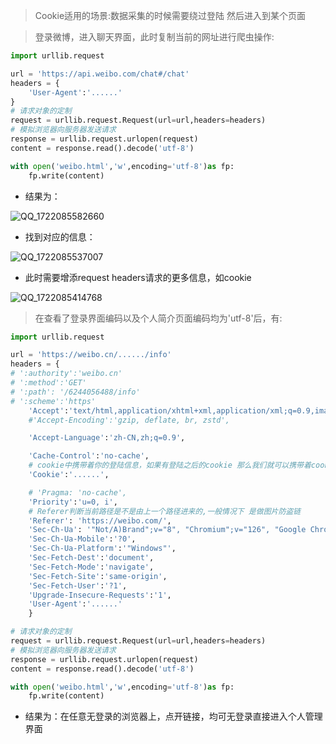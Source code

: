 > Cookie适用的场景:数据采集的时候需要绕过登陆 然后进入到某个页面

> 登录微博，进入聊天界面，此时复制当前的网址进行爬虫操作:
```PYTHON
import urllib.request

url = 'https://api.weibo.com/chat#/chat'
headers = {
    'User-Agent':'......'
}
# 请求对象的定制
request = urllib.request.Request(url=url,headers=headers)
# 模拟浏览器向服务器发送请求
response = urllib.request.urlopen(request)
content = response.read().decode('utf-8')

with open('weibo.html','w',encoding='utf-8')as fp:
    fp.write(content)
```
* 结果为：

![QQ_1722085582660](https://github.com/user-attachments/assets/35afe60e-b118-47a6-be83-309be03b0c38)

* 找到对应的信息：

![QQ_1722085537007](https://github.com/user-attachments/assets/b4e49d9a-5608-4ec9-b2aa-5a9b6af0bac1)


* 此时需要增添request headers请求的更多信息，如cookie
  
![QQ_1722085414768](https://github.com/user-attachments/assets/783bab2b-021a-4449-9a35-60a505bf2c40)


> 在查看了登录界面编码以及个人简介页面编码均为'utf-8'后，有:
```PYTHON
import urllib.request

url = 'https://weibo.cn/....../info'
headers = {
# ':authority':'weibo.cn'
# ':method':'GET'
# ':path': '/6244056488/info'
# ':scheme':'https'
    'Accept':'text/html,application/xhtml+xml,application/xml;q=0.9,image/avif,image/webp,image/apng,*/*;q=0.8,application/signed-exchange;v=b3;q=0.7',
    #'Accept-Encoding':'gzip, deflate, br, zstd',

    'Accept-Language':'zh-CN,zh;q=0.9',

    'Cache-Control':'no-cache',
    # cookie中携带着你的登陆信息，如果有登陆之后的cookie 那么我们就可以携带着cookie进入到任何页面
    'Cookie':'......',

    # 'Pragma: 'no-cache',
    'Priority':'u=0, i',
    # Referer判断当前路径是不是由上一个路径进来的,一般情况下 是做图片防盗链
    'Referer': 'https://weibo.com/',
    'Sec-Ch-Ua': '"Not/A)Brand";v="8", "Chromium";v="126", "Google Chrome";v="126"',
    'Sec-Ch-Ua-Mobile':'?0',
    'Sec-Ch-Ua-Platform':'"Windows"',
    'Sec-Fetch-Dest':'document',
    'Sec-Fetch-Mode':'navigate',
    'Sec-Fetch-Site':'same-origin',
    'Sec-Fetch-User':'?1',
    'Upgrade-Insecure-Requests':'1',
    'User-Agent':'......'
    }

# 请求对象的定制
request = urllib.request.Request(url=url,headers=headers)
# 模拟浏览器向服务器发送请求
response = urllib.request.urlopen(request)
content = response.read().decode('utf-8')

with open('weibo.html','w',encoding='utf-8')as fp:
    fp.write(content)
```
* 结果为：在任意无登录的浏览器上，点开链接，均可无登录直接进入个人管理界面
